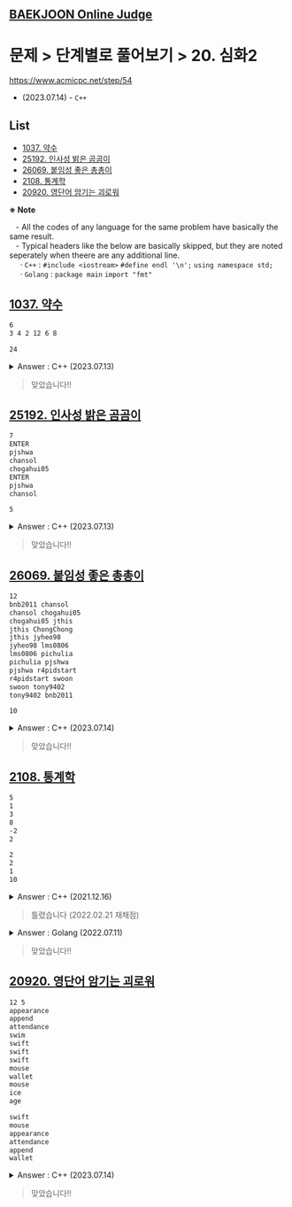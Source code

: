 ## [BAEKJOON Online Judge](/README.md#baekjoon-online-judge)

# 문제 > 단계별로 풀어보기 > 20. 심화2

https://www.acmicpc.net/step/54

- (2023.07.14) - `C++`



## **List**

- [1037. 약수](#1037-약수)
- [25192. 인사성 밝은 곰곰이](#25192-인사성-밝은-곰곰이)
- [26069. 붙임성 좋은 총총이](#26069-붙임성-좋은-총총이)
- [2108. 통계학](#2108-통계학)
- [20920. 영단어 암기는 괴로워](#20920-영단어-암기는-괴로워)


**※ Note**  

&nbsp;&nbsp; - All the codes of any language for the same problem have basically the same result.  
&nbsp;&nbsp; - Typical headers like the below are basically skipped, but they are noted seperately when theere are any additional line.  
&nbsp;&nbsp;&nbsp;&nbsp; · `C++` : `#include <iostream>` `#define endl '\n';` `using namespace std;`  
&nbsp;&nbsp;&nbsp;&nbsp; · `Golang` : `package main` `import "fmt"`  



## [1037. 약수](#list)

```txt
6
3 4 2 12 6 8
```
```txt
24
```

<details>
  <summary>Answer : C++ (2023.07.13)</summary>

```cpp
int main()
{
    int n;
    cin >> n;

    int a, max = 0, min = 1'000'000;
    while (n--)
    {
        cin >> a;
        if (a > max) max = a;
        if (a < min) min = a;
    }

    // Output
    int ans = max * min;
    cout << ans << endl;

    return 0;
}
```
</details>

> 맞았습니다!!


## [25192. 인사성 밝은 곰곰이](#list)

```txt
7
ENTER
pjshwa
chansol
chogahui05
ENTER
pjshwa
chansol
```
```txt
5
```

<details>
  <summary>Answer : C++ (2023.07.13)</summary>

```cpp
……
#include <set>
#include <algorithm>
……
```
```cpp
int main()
{
    int n;
    cin >> n;

    int cnt = 0;
    string name;
    set<string> names;
    for (int i = 0; i < n; i++)
    {
        cin >> name;
        if (name == "ENTER") names.clear();
        else if (names.find(name) == names.end())
        {
            cnt++;
            names.insert(name);
        }
    }

    // Output
    cout << cnt << endl;

    return 0;
}
```
</details>

> 맞았습니다!!


## [26069. 붙임성 좋은 총총이](#list)

```txt
12
bnb2011 chansol
chansol chogahui05
chogahui05 jthis
jthis ChongChong
jthis jyheo98
jyheo98 lms0806
lms0806 pichulia
pichulia pjshwa
pjshwa r4pidstart
r4pidstart swoon
swoon tony9402
tony9402 bnb2011
```
```txt
10
```

<details>
  <summary>Answer : C++ (2023.07.14)</summary>

```cpp
……
#include <set>
#include <algorithm>
……
```
```cpp
int main()
{
    int n;
    cin >> n;

    string s1, s2, cc = "ChongChong";
    set<string> m = {cc};
    for (int i = 0; i < n; i++)
    {
        cin >> s1 >> s2;
        if (m.find(s1) != m.end()) m.insert(s2);
        if (m.find(s2) != m.end()) m.insert(s1);
    }

    // Output
    int cnt = m.size();
    cout << cnt << endl;

    return 0;
}
```
</details>

> 맞았습니다!!




## [2108. 통계학](#list)

```txt
5
1
3
8
-2
2
```
```txt
2
2
1
10
```

<details>
  <summary>Answer : C++ (2021.12.16)</summary>

```cpp
……
#include <vector>
#include <map>
#include <algorithm>
#include <cmath>
……
```
```cpp
int main()
{
    // Input N
    int N;
    cin >> N;

    // Input numbers
    vector<int> v, modeCandidate;
    map<int, int> m;
    int sum = 0, modeFreq = 0, max = -4000, min = 4000;
    for (int i = 0; i < N; i++)
    {
        int n;
        cin >> n;

        // 1. Mean
        sum += n;                                                           // 4,000 * 500,000 = 2,000,000,000 < __int_max__

        // 2. Median
        v.push_back(n);

        // 3. Mode
        auto mFind = m.find(n);
        if (mFind == m.end()) m.insert(pair<int, int>(n, 1));
        else mFind->second++;
        mFind = m.find(n);                                                  // avoid mFind == m.end()
        if (mFind->second > modeFreq) modeFreq = mFind->second;

        // test
        // cout << mFind->first << ' ' << mFind->second << ' ' << modeFreq << endl;

        // 4. Max - Min
        if (n < min) min = n;
        if (n > max) max = n;
    }

    // 2. Median : sort by ascending order
    sort(v.begin(), v.end());

    // 3. Mode : the given condition is like trash ……
    int mode;
    for (auto it = m.begin(); it != m.end(); it++)
    {
        if (it->second == modeFreq) modeCandidate.push_back(it->first);
        if (modeCandidate.size() > 2) break;
    }
    if (modeCandidate.size() == 1) mode = modeCandidate[0];
    else mode = modeCandidate[1];

    // Output
    cout << round((double) sum / N) << endl;                                // 1. Mean
    cout << v[(N - 1) / 2] << endl;                                         // 2. Median
    cout << mode << endl;                                                   // 3. Mode
    cout << max - min << endl;                                              // 4. Max - Min

    return 0;
}
```
</details>

> 틀렸습니다 (2022.02.21 재채점)

<details>
  <summary>Answer : Golang (2022.07.11)</summary>

```go
……
import (
    ……
    "bufio"
    "os"
    "sort"
    "math"
)
```
```go
func main() {

    // Make it faster
    var reader = bufio.NewReader(os.Stdin)

    var n int                                   // n <= 500,000
    fmt.Scanln(&n)

    // Input
    var num []int
    for i := 0; i < n; i++ {
        var temp int
        fmt.Fscanln(reader, &temp)
        num = append(num, temp)
    }

    // 1. Mean
    var sum int = 0                             // sum <= 4,000 * 500,000 < int max
    for i := 0; i < n; i++ {
        sum += num[i]
    }
    var mean int = int(math.Round(float64(sum)/float64(n)))

    // 2. Median
    sort.Ints(num)
    var median int = num[(n-1)/2]               // n is aways odd

    // 3. Mode : crazy~~~
    // 3.1 Get a map consists of num and freq.
    var m map[int]int
    m = make(map[int]int)
    for i := 0; i < n; i++ {
        _, exists := m[num[i]]
        if !exists {
            m[num[i]] = 1
        } else {
            m[num[i]]++
        }
    }
    // 3.2 Find the maximum freq.
    var maxFreq int = 0
    for _, v := range m {
        if v > maxFreq {
            maxFreq = v
        }
    }
    // 3.3 Find all the keys with maximum freq.
    var modes []int
    for k, v := range m {
        if v == maxFreq {
            modes = append(modes, k)
        }
    }
    // 3.4 Find the answer
    var mode int
    var length int = len(modes)
    if length > 1 {
        sort.Ints(modes)
        mode = modes[1]
    } else {
        mode = modes[0]
    }

    // 4. Range
    var Range int = num[n-1] - num[0]

    // Output
    fmt.Println(mean)                           // math.Round() requires float64
    fmt.Println(median)
    fmt.Println(mode)
    fmt.Println(Range)
}
```
</details>

> 맞았습니다!!


## [20920. 영단어 암기는 괴로워](#list)

```txt
12 5
appearance
append
attendance
swim
swift
swift
swift
mouse
wallet
mouse
ice
age
```
```txt
swift
mouse
appearance
attendance
append
wallet
```

<details>
  <summary>Answer : C++ (2023.07.14)</summary>

```cpp
……
#include <map>
#include <vector>
#include <algorithm>

// #define test
……
```
```cpp
bool comp(const pair<string, int>& a, const pair<string, int>& b)                                   // return true : a is the first & b is the second
{
    if (a.second != b.second) return a.second > b.second;                                           // 1) frequency
    else if (a.first.size() != b.first.size()) return a.first.size() > b.first.size();              // 2) length of the word
    else return a.first < b.first;                                                                  // 3) lexicographical order
}
```
```cpp
int main()
{
    // Faster I/O
    cin.tie(NULL);
    cout.tie(NULL);
    ios_base::sync_with_stdio(false);

    // Input
    int n, m;
    cin >> n >> m;
    map<string, int> mp;
    for (int i = 0; i < n; i++)
    {
        string temp;
        cin >> temp;

        if (temp.size() >= m)
        {
            if (mp.find(temp) == mp.end()) mp[temp] = 1;
            else mp[temp]++;
        }
    }

    // Sort with a new vector
    vector<pair<string, int>> v;
    for (auto it = mp.begin(); it != mp.end(); it++) v.push_back(pair<string, int> ((*it).first, (*it).second));
    sort(v.begin(), v.end(), comp);

    // Output
    for (auto it = v.begin(); it != v.end(); it++)
    {
        #ifdef test
            cout << (*it).first << ' ' << (*it).second << endl;
        #else
            cout << (*it).first << endl;
        #endif
    }

    return 0;
}
```
</details>

> 맞았습니다!!
